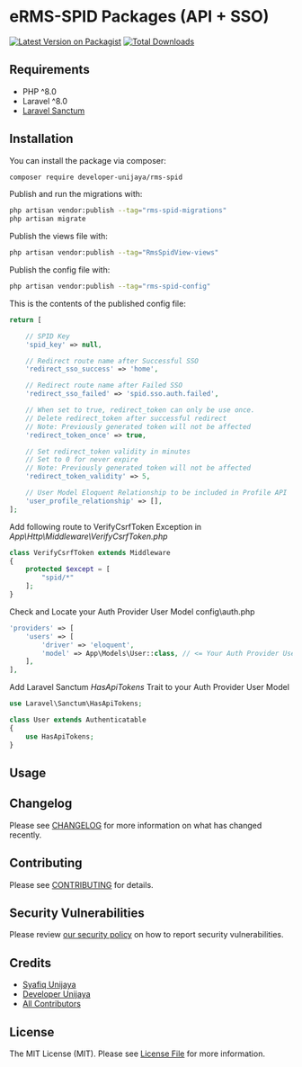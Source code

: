 # eRMS-SPID Packages (API + SSO)

[![Latest Version on Packagist](https://img.shields.io/packagist/v/developer-unijaya/rms-spid.svg?style=flat-square)](https://packagist.org/packages/developer-unijaya/rms-spid)
[![Total Downloads](https://img.shields.io/packagist/dt/developer-unijaya/rms-spid.svg?style=flat-square)](https://packagist.org/packages/developer-unijaya/rms-spid)

## Requirements

- PHP ^8.0
- Laravel ^8.0
- [Laravel Sanctum](https://laravel.com/docs/8.x/sanctum)

## Installation

You can install the package via composer:
```bash
composer require developer-unijaya/rms-spid
```


Publish and run the migrations with:
```bash
php artisan vendor:publish --tag="rms-spid-migrations"
php artisan migrate
```


Publish the views file with:
```bash
php artisan vendor:publish --tag="RmsSpidView-views"
```


Publish the config file with:
```bash
php artisan vendor:publish --tag="rms-spid-config"
```


This is the contents of the published config file:
```php
return [

    // SPID Key
    'spid_key' => null,

    // Redirect route name after Successful SSO
    'redirect_sso_success' => 'home',

    // Redirect route name after Failed SSO
    'redirect_sso_failed' => 'spid.sso.auth.failed',

    // When set to true, redirect_token can only be use once.
    // Delete redirect_token after successful redirect
    // Note: Previously generated token will not be affected
    'redirect_token_once' => true,

    // Set redirect_token validity in minutes
    // Set to 0 for never expire
    // Note: Previously generated token will not be affected
    'redirect_token_validity' => 5,

    // User Model Eloquent Relationship to be included in Profile API
    'user_profile_relationship' => [],
];
```


Add following route to VerifyCsrfToken Exception in _App\Http\Middleware\VerifyCsrfToken.php_
```php
class VerifyCsrfToken extends Middleware
{
    protected $except = [
        "spid/*"
    ];
}
```


Check and Locate your Auth Provider User Model
config\auth.php
```php
'providers' => [
    'users' => [
        'driver' => 'eloquent',
        'model' => App\Models\User::class, // <= Your Auth Provider User Model
    ],
],
```

Add Laravel Sanctum _HasApiTokens_ Trait to your Auth Provider User Model
```php
use Laravel\Sanctum\HasApiTokens;

class User extends Authenticatable
{
    use HasApiTokens;
}
```


## Usage


## Changelog

Please see [CHANGELOG](CHANGELOG.md) for more information on what has changed recently.

## Contributing

Please see [CONTRIBUTING](CONTRIBUTING.md) for details.

## Security Vulnerabilities

Please review [our security policy](../../security/policy) on how to report security vulnerabilities.

## Credits

- [Syafiq Unijaya](https://github.com/syafiq-unijaya)
- [Developer Unijaya](https://github.com/developer-unijaya)
- [All Contributors](../../contributors)

## License

The MIT License (MIT). Please see [License File](LICENSE.md) for more information.
